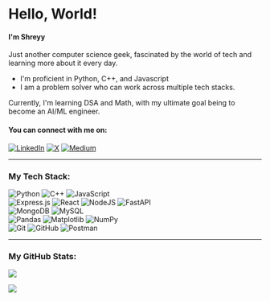 # Hello, World!
#### I'm Shreyy
Just another computer science geek, fascinated by the world of tech and learning more about it every day.

- I'm proficient in Python, C++, and Javascript
- I am a problem solver who can work across multiple tech stacks.

Currently, I'm learning DSA and Math, with my ultimate goal being to become an AI/ML engineer.

#### You can connect with me on:
[![LinkedIn](https://img.shields.io/badge/LinkedIn-%230077B5.svg?logo=linkedin&logoColor=white)](https://linkedin.com/in/shrcs10) [![X](https://img.shields.io/badge/X-black.svg?logo=X&logoColor=white)](https://x.com/shreyy0fvcks) [![Medium](https://img.shields.io/badge/Medium-12100E?logo=medium&logoColor=white)](https://medium.com/@shreyyzsh) 

---
### My Tech Stack:
![Python](https://img.shields.io/badge/python-3670A0?style=for-the-badge&logo=python&logoColor=ffdd54) ![C++](https://img.shields.io/badge/c++-%2300599C.svg?style=for-the-badge&logo=c%2B%2B&logoColor=white) ![JavaScript](https://img.shields.io/badge/javascript-%23323330.svg?style=for-the-badge&logo=javascript&logoColor=%23F7DF1E) <br>
![Express.js](https://img.shields.io/badge/express.js-%23404d59.svg?style=for-the-badge&logo=express&logoColor=%2361DAFB) ![React](https://img.shields.io/badge/react-%2320232a.svg?style=for-the-badge&logo=react&logoColor=%2361DAFB) ![NodeJS](https://img.shields.io/badge/node.js-6DA55F?style=for-the-badge&logo=node.js&logoColor=white) ![FastAPI](https://img.shields.io/badge/FastAPI-005571?style=for-the-badge&logo=fastapi) <br>
![MongoDB](https://img.shields.io/badge/MongoDB-%234ea94b.svg?style=for-the-badge&logo=mongodb&logoColor=white) ![MySQL](https://img.shields.io/badge/mysql-4479A1.svg?style=for-the-badge&logo=mysql&logoColor=white)<br>
![Pandas](https://img.shields.io/badge/pandas-%23150458.svg?style=for-the-badge&logo=pandas&logoColor=white) ![Matplotlib](https://img.shields.io/badge/Matplotlib-%23ffffff.svg?style=for-the-badge&logo=Matplotlib&logoColor=black) ![NumPy](https://img.shields.io/badge/numpy-%23013243.svg?style=for-the-badge&logo=numpy&logoColor=white) <br>
![Git](https://img.shields.io/badge/git-%23F05033.svg?style=for-the-badge&logo=git&logoColor=white) ![GitHub](https://img.shields.io/badge/github-%23121011.svg?style=for-the-badge&logo=github&logoColor=white) ![Postman](https://img.shields.io/badge/Postman-FF6C37?style=for-the-badge&logo=postman&logoColor=white)

---
### My GitHub Stats:
![](https://github-readme-stats.vercel.app/api/top-langs/?username=shreyyzsh&theme=monokai&hide_border=false&include_all_commits=false&count_private=false&layout=compact) <br/>

![](https://nirzak-streak-stats.vercel.app/?user=shreyyzsh&theme=monokai&hide_border=false)<br/>
